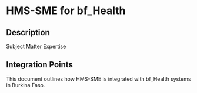# HMS-SME for bf_Health

## Description

Subject Matter Expertise

## Integration Points

This document outlines how HMS-SME is integrated with bf_Health systems in Burkina Faso.

